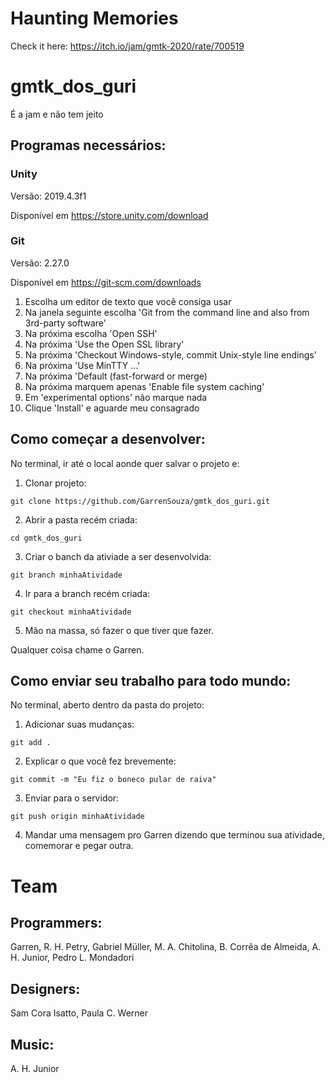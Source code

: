 # Haunting Memories
Check it here: https://itch.io/jam/gmtk-2020/rate/700519

# gmtk_dos_guri
É a jam e não tem jeito

## Programas necessários:
### Unity
Versão: 2019.4.3f1

Disponível em https://store.unity.com/download

### Git
Versão: 2.27.0

Disponível em https://git-scm.com/downloads
1. Escolha um editor de texto que você consiga usar
2. Na janela seguinte escolha 'Git from the command line and also from 3rd-party software'
3. Na próxima escolha 'Open SSH'
4. Na próxima 'Use the Open SSL library'
5. Na próxima 'Checkout Windows-style, commit Unix-style line endings'
6. Na próxima 'Use MinTTY ...'
7. Na próxima 'Default (fast-forward or merge)
8. Na próxima marquem apenas 'Enable file system caching'
9. Em 'experimental options' não marque nada
10. Clique 'Install' e aguarde meu consagrado

## Como começar a desenvolver:
No terminal, ir até o local aonde quer salvar o projeto e:

1. Clonar projeto:
```
git clone https://github.com/GarrenSouza/gmtk_dos_guri.git
```
2. Abrir a pasta recém criada:
```
cd gmtk_dos_guri
```
3. Criar o banch da ativiade a ser desenvolvida:
```
git branch minhaAtividade
```
4. Ir para a branch recém criada:
```
git checkout minhaAtividade
```
5. Mão na massa, só fazer o que tiver que fazer.

Qualquer coisa chame o Garren.

## Como enviar seu trabalho para todo mundo:
No terminal, aberto dentro da pasta do projeto:
1. Adicionar suas mudanças:
```
git add .
```
2. Explicar o que você fez brevemente:
```
git commit -m "Eu fiz o boneco pular de raiva"
```
3. Enviar para o servidor:
```
git push origin minhaAtividade
```
4. Mandar uma mensagem pro Garren dizendo que terminou sua atividade, comemorar e pegar outra.

# Team

## Programmers:
Garren, 
R. H. Petry, 
Gabriel Müller, 
M. A. Chitolina, 
B. Corrêa de Almeida, 
A. H. Junior, 
Pedro L. Mondadori

## Designers:
Sam Cora Isatto, 
Paula C. Werner

## Music:
A. H. Junior
